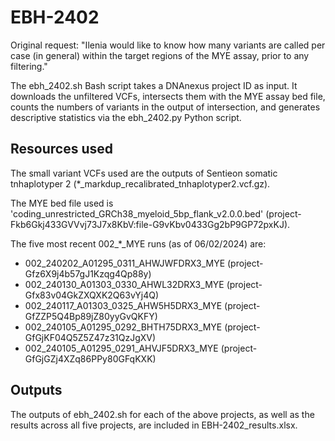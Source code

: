 # EBH-2402

Original request: "Ilenia would like to know how many variants are called per case (in general) within the target regions of the MYE assay, prior to any filtering."

The ebh_2402.sh Bash script takes a DNAnexus project ID as input. It downloads the unfiltered VCFs, intersects them with the MYE assay bed file, counts the numbers of variants in the output of intersection, and generates descriptive statistics via the ebh_2402.py Python script.

## Resources used

The small variant VCFs used are the outputs of Sentieon somatic tnhaplotyper 2 (*_markdup_recalibrated_tnhaplotyper2.vcf.gz).

The MYE bed file used is 'coding_unrestricted_GRCh38_myeloid_5bp_flank_v2.0.0.bed' (project-Fkb6Gkj433GVVvj73J7x8KbV:file-G9vKbv0433Gg2bP9GP72pxKJ).

The five most recent 002_*_MYE runs (as of 06/02/2024) are:

- 002_240202_A01295_0311_AHWJWFDRX3_MYE (project-Gfz6X9j4b57gJ1Kzqg4Qp88y)
- 002_240130_A01303_0330_AHWL32DRX3_MYE (project-Gfx83v04GkZXQXK2Q63vYj4Q)
- 002_240117_A01303_0325_AHW5H5DRX3_MYE (project-GfZZP5Q4Bp89jZ80yyGvQKFY)
- 002_240105_A01295_0292_BHTH75DRX3_MYE (project-GfGjKF04Q5Z5Z47z31QzJgXV)
- 002_240105_A01295_0291_AHVJF5DRX3_MYE (project-GfGjGZj4XZq86PPy80GFqKXK)

## Outputs

The outputs of ebh_2402.sh for each of the above projects, as well as the results across all five projects, are included in EBH-2402_results.xlsx.
